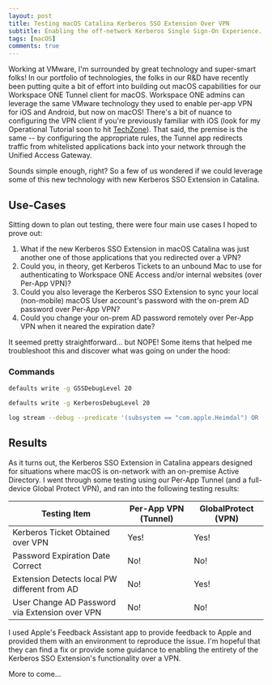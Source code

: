 ```yaml
---
layout: post
title: Testing macOS Catalina Kerberos SSO Extension Over VPN
subtitle: Enabling the off-network Kerberos Single Sign-On Experience.
tags: [macOS]
comments: true
---
```


Working at VMware, I'm surrounded by great technology and super-smart folks!  In our portfolio of technologies, the folks in our R&D have recently been putting quite a bit of effort into building out macOS capabilities for our Workspace ONE Tunnel client for macOS.  Workspace ONE admins can leverage the same VMware technology they used to enable per-app VPN for iOS and Android, but now on macOS!  There's a bit of nuance to configuring the VPN client if you're previously familiar with iOS (look for my Operational Tutorial soon to hit [TechZone](https://techzone.vmware.com)).  That said, the premise is the same -- by configuring the appropriate rules, the Tunnel app redirects traffic from whitelisted applications back into your network through the Unified Access Gateway.  

Sounds simple enough, right?  So a few of us wondered if we could leverage some of this new technology with new Kerberos SSO Extension in Catalina.  

## Use-Cases

Sitting down to plan out testing, there were four main use cases I hoped to prove out:

1. What if the new Kerberos SSO Extension in macOS Catalina was just another one of those applications that you redirected over a VPN?
2. Could you, in theory, get Kerberos Tickets to an unbound Mac to use for authenticating to Workspace ONE Access and/or internal websites (over Per-App VPN)?
3. Could you also leverage the Kerberos SSO Extension to sync your local (non-mobile) macOS User account's password with the on-prem AD password over Per-App VPN?
4. Could you change your on-prem AD password remotely over Per-App VPN when it neared the expiration date?

It seemed pretty straightforward... but NOPE!  Some items that helped me troubleshoot this and discover what was going on under the hood:

### Commands

```bash
defaults write -g GSSDebugLevel 20

defaults write -g KerberosDebugLevel 20

log stream --debug --predicate '(subsystem == "com.apple.Heimdal") OR (subsystem == "com.apple.AppSSO") OR (subsystem == "org.h5l.gss") OR (subsystem == "com.apple.network") OR (process == "VMware Tunnel") '
```

## Results

As it turns out, the Kerberos SSO Extension in Catalina appears designed for situations where macOS is on-network with an on-premise Active Directory.   I went through some testing using our Per-App Tunnel (and a full-device Global Protect VPN), and ran into the following testing results:

| Testing Item | Per-App VPN (Tunnel) | GlobalProtect (VPN) |
|--------------|----------------------|---------------------|
| Kerberos Ticket Obtained over VPN | Yes! | Yes! |
| Password Expiration Date Correct | No! | No! |
| Extension Detects local PW different from AD | No! | Yes! |
| User Change AD Password via Extension over VPN | No! | No! |

I used Apple's Feedback Assistant app to provide feedback to Apple and provided them with an environment to reproduce the issue.  I'm hopeful that they can find a fix or provide some guidance to enabling the entirety of the Kerberos SSO Extension's functionality over a VPN.

More to come...
